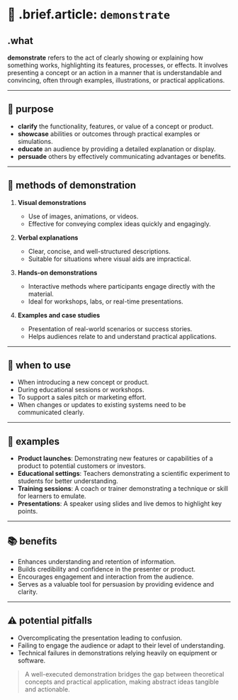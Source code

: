 # 🧩 .brief.article: `demonstrate`

## .what
**demonstrate** refers to the act of clearly showing or explaining how something works, highlighting its features, processes, or effects. It involves presenting a concept or an action in a manner that is understandable and convincing, often through examples, illustrations, or practical applications.

---

## 🎯 purpose
- **clarify** the functionality, features, or value of a concept or product.
- **showcase** abilities or outcomes through practical examples or simulations.
- **educate** an audience by providing a detailed explanation or display.
- **persuade** others by effectively communicating advantages or benefits.

---

## 📏 methods of demonstration
1. **Visual demonstrations**
   - Use of images, animations, or videos.
   - Effective for conveying complex ideas quickly and engagingly.

2. **Verbal explanations**
   - Clear, concise, and well-structured descriptions.
   - Suitable for situations where visual aids are impractical.

3. **Hands-on demonstrations**
   - Interactive methods where participants engage directly with the material.
   - Ideal for workshops, labs, or real-time presentations.

4. **Examples and case studies**
   - Presentation of real-world scenarios or success stories.
   - Helps audiences relate to and understand practical applications.

---

## 🔄 when to use
- When introducing a new concept or product.
- During educational sessions or workshops.
- To support a sales pitch or marketing effort.
- When changes or updates to existing systems need to be communicated clearly.

---

## 📐 examples
- **Product launches**: Demonstrating new features or capabilities of a product to potential customers or investors.
- **Educational settings**: Teachers demonstrating a scientific experiment to students for better understanding.
- **Training sessions**: A coach or trainer demonstrating a technique or skill for learners to emulate.
- **Presentations**: A speaker using slides and live demos to highlight key points.

---

## 📚 benefits
- Enhances understanding and retention of information.
- Builds credibility and confidence in the presenter or product.
- Encourages engagement and interaction from the audience.
- Serves as a valuable tool for persuasion by providing evidence and clarity.

---

## ⚠️ potential pitfalls
- Overcomplicating the presentation leading to confusion.
- Failing to engage the audience or adapt to their level of understanding.
- Technical failures in demonstrations relying heavily on equipment or software.

> A well-executed demonstration bridges the gap between theoretical concepts and practical application, making abstract ideas tangible and actionable.
